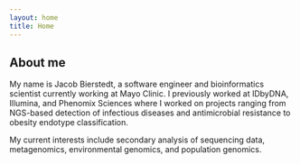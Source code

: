 ```yaml
---
layout: home
title: Home
---
```


## About me

My name is Jacob Bierstedt, a software engineer and bioinformatics scientist currently working at Mayo Clinic.
I previously worked at IDbyDNA, Illumina, and Phenomix Sciences where I worked on projects ranging from 
NGS-based detection of infectious diseases and antimicrobial resistance to obesity endotype classification.

My current interests include secondary analysis of sequencing data, metagenomics, environmental genomics, and population genomics.